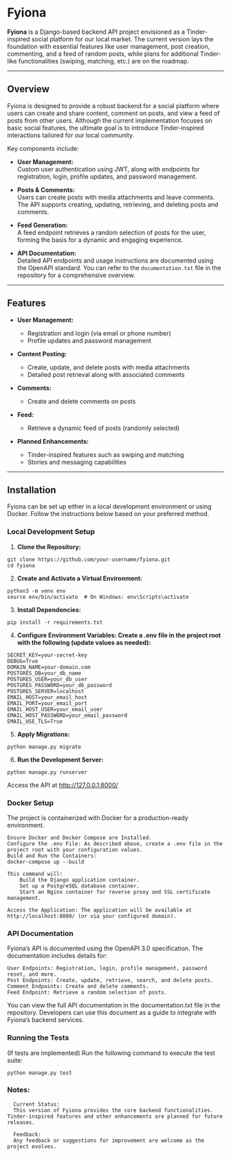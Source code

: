 # Fyiona

**Fyiona** is a Django-based backend API project envisioned as a Tinder-inspired social platform for our local market. The current version lays the foundation with essential features like user management, post creation, commenting, and a feed of random posts, while plans for additional Tinder-like functionalities (swiping, matching, etc.) are on the roadmap.

---

## Overview

Fyiona is designed to provide a robust backend for a social platform where users can create and share content, comment on posts, and view a feed of posts from other users. Although the current implementation focuses on basic social features, the ultimate goal is to introduce Tinder-inspired interactions tailored for our local community.

Key components include:

- **User Management:**  
  Custom user authentication using JWT, along with endpoints for registration, login, profile updates, and password management.
  
- **Posts & Comments:**  
  Users can create posts with media attachments and leave comments. The API supports creating, updating, retrieving, and deleting posts and comments.
  
- **Feed Generation:**  
  A feed endpoint retrieves a random selection of posts for the user, forming the basis for a dynamic and engaging experience.

- **API Documentation:**  
  Detailed API endpoints and usage instructions are documented using the OpenAPI standard. You can refer to the `documentation.txt` file in the repository for a comprehensive overview.

---

## Features

- **User Management:**  
  - Registration and login (via email or phone number)
  - Profile updates and password management
  
- **Content Posting:**  
  - Create, update, and delete posts with media attachments
  - Detailed post retrieval along with associated comments
  
- **Comments:**  
  - Create and delete comments on posts
  
- **Feed:**  
  - Retrieve a dynamic feed of posts (randomly selected)

- **Planned Enhancements:**  
  - Tinder-inspired features such as swiping and matching
  - Stories and messaging capabilities

---

## Installation

Fyiona can be set up either in a local development environment or using Docker. Follow the instructions below based on your preferred method.

### Local Development Setup

1. **Clone the Repository:**
  ```
  git clone https://github.com/your-username/fyiona.git
  cd fyiona
  ```

2. **Create and Activate a Virtual Environment:**
  ```
  python3 -m venv env
  source env/bin/activate  # On Windows: env\Scripts\activate
  ```

3. **Install Dependencies:**
  ```
  pip install -r requirements.txt
  ```

4. **Configure Environment Variables: Create a .env file in the project root with the following (update values as needed):**
  ```
  SECRET_KEY=your-secret-key
  DEBUG=True
  DOMAIN_NAME=your-domain.com
  POSTGRES_DB=your_db_name
  POSTGRES_USER=your_db_user
  POSTGRES_PASSWORD=your_db_password
  POSTGRES_SERVER=localhost
  EMAIL_HOST=your_email_host
  EMAIL_PORT=your_email_port
  EMAIL_HOST_USER=your_email_user
  EMAIL_HOST_PASSWORD=your_email_password
  EMAIL_USE_TLS=True
  ```
5. **Apply Migrations:**
  ```
  python manage.py migrate
  ```

6. **Run the Development Server:**

  ```
  python manage.py runserver
  ```

  Access the API at http://127.0.0.1:8000/


### Docker Setup

The project is containerized with Docker for a production-ready environment.

    Ensure Docker and Docker Compose are Installed.
    Configure the .env File: As described above, create a .env file in the project root with your configuration values.
    Build and Run the Containers:
    docker-compose up --build

    This command will:
        Build the Django application container.
        Set up a PostgreSQL database container.
        Start an Nginx container for reverse proxy and SSL certificate management.

    Access the Application: The application will be available at http://localhost:8080/ (or via your configured domain).

### API Documentation

Fyiona’s API is documented using the OpenAPI 3.0 specification. The documentation includes details for:

    User Endpoints: Registration, login, profile management, password reset, and more.
    Post Endpoints: Create, update, retrieve, search, and delete posts.
    Comment Endpoints: Create and delete comments.
    Feed Endpoint: Retrieve a random selection of posts.

You can view the full API documentation in the documentation.txt file in the repository. Developers can use this document as a guide to integrate with Fyiona’s backend services.

### Running the Tests

(If tests are implemented)
Run the following command to execute the test suite:

```python manage.py test```

### Notes:
```
  Current Status:
  This version of Fyiona provides the core backend functionalities. Tinder-inspired features and other enhancements are planned for future releases.

  Feedback:
  Any feedback or suggestions for improvement are welcome as the project evolves.
```

